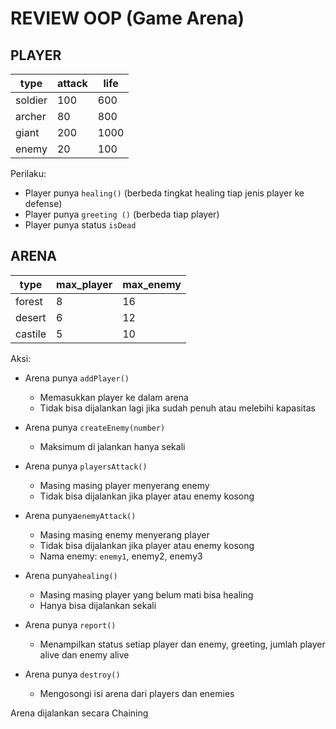 # REVIEW OOP (Game Arena)

## PLAYER

| type    | attack | life |
| ------- | ------ | ---- |
| soldier | 100    | 600  |
| archer  | 80     | 800  |
| giant   | 200    | 1000 |
| enemy   | 20     | 100  |

Perilaku: 

- Player punya `healing()` (berbeda tingkat healing tiap jenis player ke defense)
- Player punya `greeting ()` (berbeda tiap player)
- Player punya status `isDead`

## ARENA

| type    | max_player | max_enemy |
| ------- | ---------- | --------- |
| forest  | 8          | 16        |
| desert  | 6          | 12        |
| castile | 5          | 10        |

Aksi: 

- Arena punya `addPlayer()` 
  - Memasukkan player ke dalam arena
  - Tidak bisa dijalankan lagi jika sudah penuh atau melebihi kapasitas
- Arena punya `createEnemy(number)` 
  - Maksimum di jalankan hanya sekali
- Arena punya `playersAttack()`
  - Masing masing player menyerang enemy
  - Tidak bisa dijalankan jika player atau enemy kosong

- Arena punya`enemyAttack()` 
  - Masing masing enemy menyerang player
  - Tidak bisa dijalankan jika player atau enemy kosong
  - Nama enemy: `enemy1`, enemy2, enemy3
- Arena punya`healing()` 
  - Masing masing player yang belum mati bisa healing
  - Hanya bisa dijalankan sekali
- Arena punya `report()` 
  - Menampilkan status setiap player dan enemy, greeting, jumlah player alive dan enemy alive
- Arena punya `destroy()`
  - Mengosongi isi arena dari players dan enemies

Arena dijalankan secara Chaining

 



